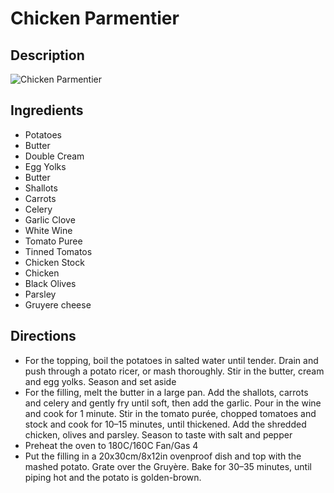 # Chicken Parmentier

## Description
![Chicken Parmentier](https://www.themealdb.com/images/media/meals/uwvxpv1511557015.jpg "Chicken Parmentier")

## Ingredients
- Potatoes
- Butter
- Double Cream
- Egg Yolks
- Butter
- Shallots
- Carrots
- Celery
- Garlic Clove
- White Wine
- Tomato Puree
- Tinned Tomatos
- Chicken Stock
- Chicken
- Black Olives
- Parsley
- Gruyere cheese

## Directions
- For the topping, boil the potatoes in salted water until tender. Drain and push through a potato ricer, or mash thoroughly. Stir in the butter, cream and egg yolks. Season and set aside
- For the filling, melt the butter in a large pan. Add the shallots, carrots and celery and gently fry until soft, then add the garlic. Pour in the wine and cook for 1 minute. Stir in the tomato purée, chopped tomatoes and stock and cook for 10–15 minutes, until thickened. Add the shredded chicken, olives and parsley. Season to taste with salt and pepper
- Preheat the oven to 180C/160C Fan/Gas 4
- Put the filling in a 20x30cm/8x12in ovenproof dish and top with the mashed potato. Grate over the Gruyère. Bake for 30–35 minutes, until piping hot and the potato is golden-brown.
